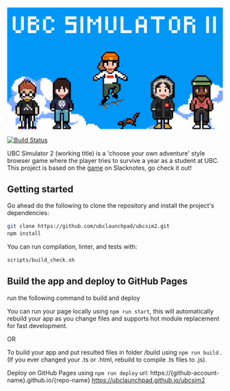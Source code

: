 ![UBC Simulator 2](./.static/thumbnail.png)

[![Build Status](https://travis-ci.com/ubclaunchpad/ubcsim2.svg?branch=master)](https://travis-ci.com/ubclaunchpad/ubcsim2)

UBC Simulator 2 (working title) is a 'choose your own adventure' style browser game where the player tries to survive a year as a student at UBC.
This project is based on the [game](https://slacknotes.com/ubcsimulator) on Slacknotes, go check it out!

## Getting started

Go ahead do the following to clone the repository and install the project's dependencies:
```bash
git clone https://github.com/ubclaunchpad/ubcsim2.git
npm install
```

You can run compilation, linter, and tests with:
```bash
scripts/build_check.sh
```

## Build the app and deploy to GitHub Pages
run the following command to build and deploy

You can run your page locally using ```npm run start```, this will automatically rebuild your app as you change files and supports hot module replacement for fast development.

OR

To build your app and put resulted files in folder /build using ```npm run build``` . (If you ever changed your .ts or .html, rebuild to compile .ts files to .js).

Deploy on GitHub Pages using ```npm run deploy```
url: https://{github-account-name}.github.io/{repo-name}
https://ubclaunchpad.github.io/ubcsim2